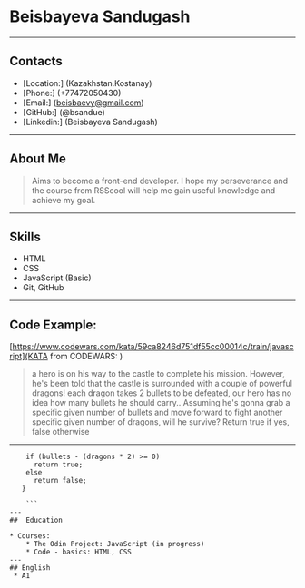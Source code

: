 # Beisbayeva Sandugash
---
## Contacts

* [Location:] (Kazakhstan.Kostanay)
* [Phone:] (+77472050430)
* [Email:] (beisbaevy@gmail.com)
* [GitHub:] (@bsandue)
* [Linkedin:] (Beisbayeva Sandugash)
---
## About Me

> Aims to become a front-end developer. I hope my perseverance and the course from RSScool will help me gain useful knowledge and achieve my goal.
---
## Skills

* HTML
* CSS
* JavaScript (Basic)
* Git, GitHub
---
## Code Example:

[https://www.codewars.com/kata/59ca8246d751df55cc00014c/train/javascript](KATA from CODEWARS: )
> a hero is on his way to the castle to complete his mission. However, he's been told that the castle is surrounded with a couple of powerful dragons! each dragon takes 2 bullets to be defeated, our hero has no idea how many bullets he should carry.. Assuming he's gonna grab a specific given number of bullets and move forward to fight another specific given number of dragons, will he survive? Return true if yes, false otherwise
---
``` function hero(bullets, dragons) {
   	if (bullets - (dragons * 2) >= 0)
   	  return true;
   	else
   	  return false;
   }

	```
---
##  Education

* Courses:
	* The Odin Project: JavaScript (in progress)
	* Code - basics: HTML, CSS
---
## English	
 * A1